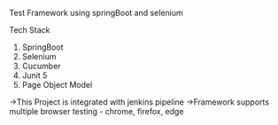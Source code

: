 Test Framework using springBoot and selenium

  Tech Stack
   1. SpringBoot
   2. Selenium
   3. Cucumber
   4. Junit 5
   5. Page Object Model

->This Project is integrated with jenkins pipeline
->Framework supports multiple browser testing - chrome, firefox, edge


